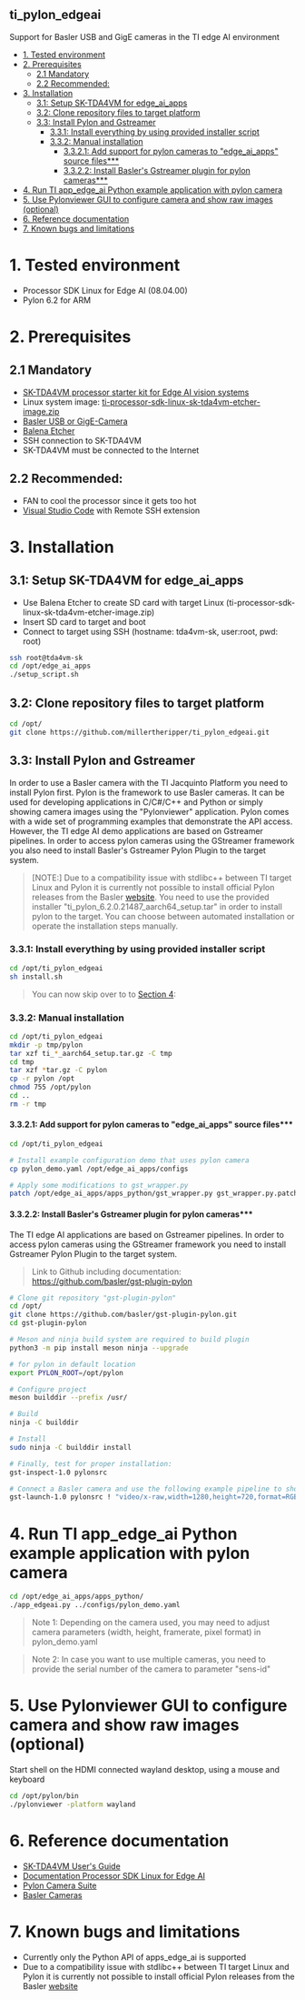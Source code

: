 **ti_pylon_edgeai**
---
Support for Basler USB and GigE cameras in the TI edge AI environment

- [1. Tested environment](#1-tested-environment)
- [2. Prerequisites](#2-prerequisites)
  - [2.1 Mandatory](#21-mandatory)
  - [2.2 Recommended:](#22-recommended)
- [3. Installation](#3-installation)
  - [3.1: Setup SK-TDA4VM for edge_ai_apps](#31-setup-sk-tda4vm-for-edge_ai_apps)
  - [3.2: Clone repository files to target platform](#32-clone-repository-files-to-target-platform)
  - [3.3: Install Pylon and Gstreamer](#33-install-pylon-and-gstreamer)
    - [3.3.1: Install everything by using provided installer script](#331-install-everything-by-using-provided-installer-script)
    - [3.3.2: Manual installation](#332-manual-installation)
      - [3.3.2.1: Add support for pylon cameras to "edge_ai_apps" source files***](#3321-add-support-for-pylon-cameras-to-edge_ai_apps-source-files)
      - [3.3.2.2: Install Basler's Gstreamer plugin for pylon cameras***](#3322-install-baslers-gstreamer-plugin-for-pylon-cameras)
- [4. Run TI app_edge_ai Python example application with pylon camera](#4-run-ti-app_edge_ai-python-example-application-with-pylon-camera)
- [5. Use Pylonviewer GUI to configure camera and show raw images (optional)](#5-use-pylonviewer-gui-to-configure-camera-and-show-raw-images-optional)
- [6. Reference documentation](#6-reference-documentation)
- [7. Known bugs and limitations](#7-known-bugs-and-limitations)

# 1. Tested environment
* Processor SDK Linux for Edge AI (08.04.00)
* Pylon 6.2 for ARM 

# 2. Prerequisites
## 2.1 Mandatory 
* [SK-TDA4VM processor starter kit for Edge AI vision systems](https://www.ti.com/tool/SK-TDA4VM)
* Linux system image: [ti-processor-sdk-linux-sk-tda4vm-etcher-image.zip](https://www.ti.com/tool/download/PROCESSOR-SDK-LINUX-SK-TDA4VM)
* [Basler USB or GigE-Camera](https://www.baslerweb.com/)
* [Balena Etcher](https://www.balena.io/etcher/)
* SSH connection to SK-TDA4VM
* SK-TDA4VM must be connected to the Internet

## 2.2 Recommended: 
* FAN to cool the processor since it gets too hot
* [Visual Studio Code](https://code.visualstudio.com/) with Remote SSH extension

# 3. Installation
## 3.1: Setup SK-TDA4VM for edge_ai_apps
* Use Balena Etcher to create SD card with target Linux (ti-processor-sdk-linux-sk-tda4vm-etcher-image.zip)
* Insert SD card to target and boot 
* Connect to target using SSH (hostname: tda4vm-sk, user:root, pwd: root)

```bash
ssh root@tda4vm-sk
cd /opt/edge_ai_apps
./setup_script.sh
```

## 3.2: Clone repository files to target platform
```bash
cd /opt/
git clone https://github.com/millertheripper/ti_pylon_edgeai.git
```

## 3.3: Install Pylon and Gstreamer
In order to use a Basler camera with the TI Jacquinto Platform you need to install Pylon first. Pylon is the framework to use Basler cameras. It can be used for developing applications in C/C#/C++ and Python or simply showing camera images using the "Pylonviewer" application. Pylon comes with a wide set of programming examples that demonstrate the API access. However, the TI edge AI demo applications are based on Gstreamer pipelines. In order to access pylon cameras using the GStreamer framework you also need to install Basler's Gstreamer Pylon Plugin to the target system.

>[NOTE:] Due to a compatibility issue with stdlibc++ between TI target Linux and Pylon it is currently not possible to install official Pylon releases from the Basler [website](https://www.baslerweb.com/). You need to use the provided installer "ti_pylon_6.2.0.21487_aarch64_setup.tar" in order to install pylon to the target. You can choose between automated installation or operate the installation steps manually. 

### 3.3.1: Install everything by using provided installer script
```bash
cd /opt/ti_pylon_edgeai
sh install.sh
```
> You can now skip over to to [Section 4](#4-run-ti-app_edge_ai-python-example-application-with-pylon-camera):

### 3.3.2: Manual installation
```bash
cd /opt/ti_pylon_edgeai
mkdir -p tmp/pylon
tar xzf ti_*_aarch64_setup.tar.gz -C tmp
cd tmp 
tar xzf *tar.gz -C pylon
cp -r pylon /opt
chmod 755 /opt/pylon
cd ..
rm -r tmp
```

#### 3.3.2.1: Add support for pylon cameras to "edge_ai_apps" source files***
```bash
cd /opt/ti_pylon_edgeai

# Install example configuration demo that uses pylon camera
cp pylon_demo.yaml /opt/edge_ai_apps/configs

# Apply some modifications to gst_wrapper.py
patch /opt/edge_ai_apps/apps_python/gst_wrapper.py gst_wrapper.py.patch
```

#### 3.3.2.2: Install Basler's Gstreamer plugin for pylon cameras***
The TI edge AI applications are based on Gstreamer pipelines. In order to access pylon cameras using the GStreamer framework you need to install Gstreamer Pylon Plugin to the target system.

> Link to Github including documentation: https://github.com/basler/gst-plugin-pylon

```bash
# Clone git repository "gst-plugin-pylon" 
cd /opt/
git clone https://github.com/basler/gst-plugin-pylon.git
cd gst-plugin-pylon

# Meson and ninja build system are required to build plugin
python3 -m pip install meson ninja --upgrade

# for pylon in default location
export PYLON_ROOT=/opt/pylon

# Configure project
meson builddir --prefix /usr/

# Build
ninja -C builddir

# Install
sudo ninja -C builddir install

# Finally, test for proper installation:
gst-inspect-1.0 pylonsrc

# Connect a Basler camera and use the following example pipeline to show video on HDMI output
gst-launch-1.0 pylonsrc ! "video/x-raw,width=1280,height=720,format=RGB" ! videoconvert ! kmssink
```

# 4. Run TI app_edge_ai Python example application with pylon camera
```bash
cd /opt/edge_ai_apps/apps_python/
./app_edgeai.py ../configs/pylon_demo.yaml
```

> Note 1: Depending on the camera used, you may need to adjust camera parameters (width, height, framerate, pixel format) in pylon_demo.yaml

> Note 2: In case you want to use multiple cameras, you need to provide the serial number of the camera to parameter "sens-id"


# 5. Use Pylonviewer GUI to configure camera and show raw images (optional)
Start shell on the HDMI connected wayland desktop, using a mouse and keyboard
```bash
cd /opt/pylon/bin
./pylonviewer -platform wayland
``` 

# 6. Reference documentation
* [SK-TDA4VM User's Guide](https://www.ti.com/lit/ug/spruj21c/spruj21c.pdf?ts=1665603727984&ref_url=https%253A%252F%252Fwww.ti.com%252Ftool%252FSK-TDA4VM)
* [Documentation Processor SDK Linux for Edge AI](https://software-dl.ti.com/jacinto7/esd/processor-sdk-linux-sk-tda4vm/08_04_00/exports/docs/index.html)
* [Pylon Camera Suite](https://www.baslerweb.com/en/products/basler-pylon-camera-software-suite/)
* [Basler Cameras](https://www.baslerweb.com/en/products/cameras/)

# 7. Known bugs and limitations
* Currently only the Python API of apps_edge_ai is supported 
* Due to a compatibility issue with stdlibc++ between TI target Linux and Pylon it is currently not possible to install official Pylon releases from the Basler [website](https://www.baslerweb.com/)